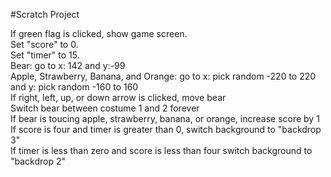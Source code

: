 #Scratch Project

If green flag is clicked, show game screen.<br>
Set "score" to 0.<br>
Set "timer" to 15. <br>
Bear: go to x: 142 and y:-99 <br>
Apple, Strawberry, Banana, and Orange: go to x: pick random -220 to 220 and y: pick random -160 to 160 <br>
If right, left, up, or down arrow is clicked, move bear <br>
Switch bear between costume 1 and 2 forever <br>
If bear is toucing apple, strawberry, banana, or orange, increase score by 1 <br>
If score is four and timer is greater than 0, switch background to "backdrop 3" <br>
If timer is less than zero and score is less than four switch background to "backdrop 2" <br>
